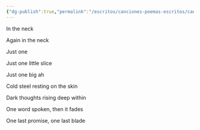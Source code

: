 ```yaml
---
{"dg-publish":true,"permalink":"/escritos/canciones-poemas-escritos/canciones-poemas-escritos/in-the-neck/"}
---
```


In the neck

Again in the neck

Just one

Just one little slice

Just one big ah

Cold steel resting on the skin

Dark thoughts rising deep within

One word spoken, then it fades

One last promise, one last blade
